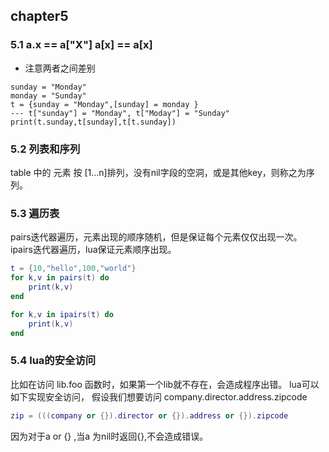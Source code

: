 
## chapter5 
### 5.1 a.x == a["X"] a[x] == a[x]
- 注意两者之间差别

```
sunday = "Monday"
monday = "Sunday"
t = {sunday = "Monday",[sunday] = monday }
--- t["sunday"] = "Monday", t["Moday"] = "Sunday"
print(t.sunday,t[sunday],t[t.sunday])
```

### 5.2 列表和序列
table 中的 元素 按 [1...n]排列，没有nil字段的空洞，或是其他key，则称之为序列。

### 5.3 遍历表
pairs迭代器遍历，元素出现的顺序随机，但是保证每个元素仅仅出现一次。
ipairs迭代器遍历，lua保证元素顺序出现。
```lua
t = {10,"hello",100,"world"}
for k,v in pairs(t) do
    print(k,v)
end

for k,v in ipairs(t) do
    print(k,v)
end
```

### 5.4 lua的安全访问

比如在访问 lib.foo 函数时，如果第一个lib就不存在，会造成程序出错。
lua可以如下实现安全访问，
假设我们想要访问 company.director.address.zipcode

```lua
zip = (((company or {}).director or {}).address or {}).zipcode
```

因为对于a or {} ,当a 为nil时返回{},不会造成错误。


